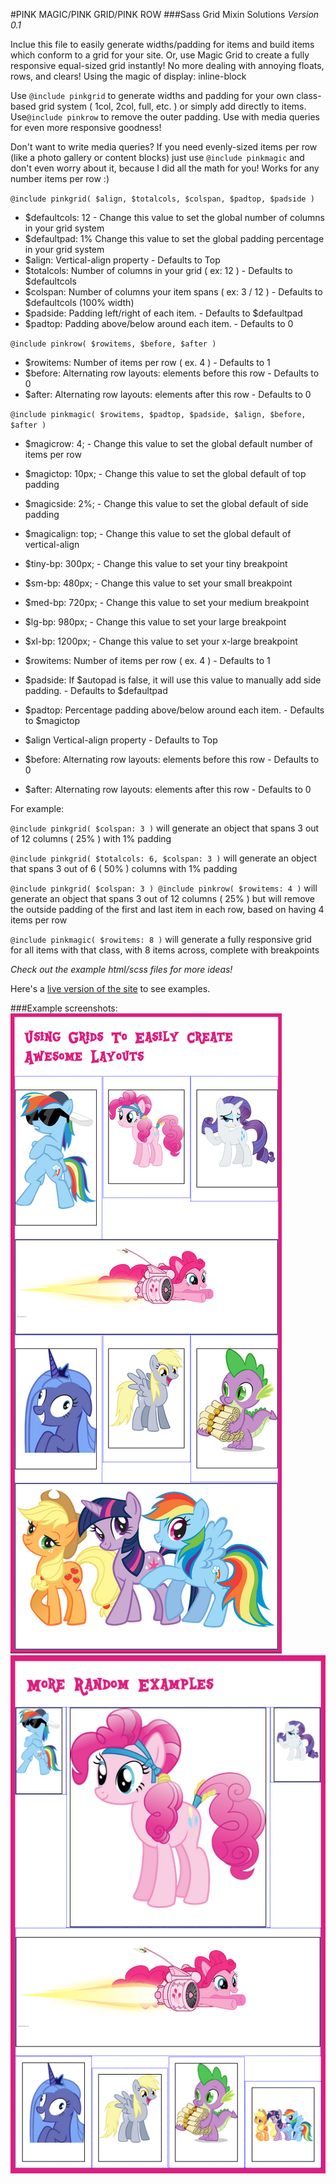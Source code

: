 #PINK MAGIC/PINK GRID/PINK ROW
###Sass Grid Mixin Solutions
*Version 0.1*

Inclue this file to easily generate widths/padding for items and build items which conform to a grid for your site.
Or, use Magic Grid to create a fully responsive equal-sized grid instantly!
No more dealing with annoying floats, rows, and clears! Using the magic of display: inline-block

Use `@include pinkgrid` to generate widths and padding for your own class-based grid system ( 1col, 2col, full, etc. ) or simply add directly to items.
Use`@include pinkrow` to remove the outer padding.
Use with media queries for even more responsive goodness!

Don't want to write media queries? If you need evenly-sized items per row (like a photo gallery or content blocks) just use `@include pinkmagic` and don't even worry about it, because I did all the math for you! Works for any number items per row :)

`@include pinkgrid( $align, $totalcols, $colspan, $padtop, $padside )`

* $defaultcols:	12 	- Change this value to set the global number of columns in your grid system
* $defaultpad:	1%	Change this value to set the global padding percentage in your grid system
* $align:		Vertical-align property 										- Defaults to Top
* $totalcols: 	Number of columns in your grid ( ex: 12 ) 						- Defaults to $defaultcols
* $colspan: 	Number of columns your item spans ( ex: 3 / 12 ) 				- Defaults to $defaultcols (100% width)
* $padside:		Padding left/right of each item. 								- Defaults to $defaultpad
* $padtop:		Padding above/below around each item. 							- Defaults to 0


`@include pinkrow( $rowitems, $before, $after )`

* $rowitems:	Number of items per row ( ex. 4 )					 							- Defaults to 1
* $before:		Alternating row layouts: elements before this row 								- Defaults to 0
* $after:		Alternating row layouts: elements after this row 								- Defaults to 0


`@include pinkmagic( $rowitems, $padtop, $padside, $align, $before, $after )`

* $magicrow: 	4; 			- Change this value to set the global default number of items per row
* $magictop: 	10px;		- Change this value to set the global default of top padding
* $magicside:	2%;			- Change this value to set the global default of side padding
* $magicalign:	top;		- Change this value to set the global default of vertical-align

* $tiny-bp: 	300px;		- Change this value to set your tiny breakpoint
* $sm-bp:		480px;		- Change this value to set your small breakpoint
* $med-bp:		720px;		- Change this value to set your medium breakpoint
* $lg-bp:		980px;		- Change this value to set your large breakpoint
* $xl-bp:		1200px;		- Change this value to set your x-large breakpoint

* $rowitems:	Number of items per row ( ex. 4 )												- Defaults to 1
* $padside:		If $autopad is false, it will use this value to manually add side padding. 		- Defaults to $defaultpad
* $padtop:		Percentage padding above/below around each item. 								- Defaults to $magictop
* $align 		Vertical-align property 														- Defaults to Top
* $before:		Alternating row layouts: elements before this row 								- Defaults to 0
* $after:		Alternating row layouts: elements after this row 								- Defaults to 0


For example: 

`@include pinkgrid( $colspan: 3 )` will generate an object that spans 3 out of 12 columns ( 25% ) with 1% padding

`@include pinkgrid( $totalcols: 6, $colspan: 3 )` will generate an object that spans 3 out of 6 ( 50% ) columns with 1% padding

`@include pinkgrid( $colspan: 3 ) @include pinkrow( $rowitems: 4 )` will generate an object that spans 3 out of 12 columns ( 25% ) but will remove the outside padding of the first and last item in each row, based on having 4 items per row

`@include pinkmagic( $rowitems: 8 )` will generate a fully responsive grid for all items with that class, with 8 items across, complete with breakpoints

*Check out the example html/scss files for more ideas!*

Here's a [live version of the site](http://michelleschulp.pink/pink-grid) to see examples.

###Example screenshots:
![Screenshot](screenshot.png)
![Screenshot2](screenshot2.png)



